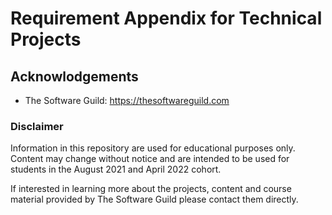 # Requirement Appendix for Technical Projects
## Acknowlodgements
* The Software Guild: https://thesoftwareguild.com

### Disclaimer
Information in this repository are used for educational purposes only. Content may change without notice and are intended to be used for students in the August 2021 and April 2022 cohort. 

If interested in learning more about the projects, content and course material provided by The Software Guild please contact them directly.